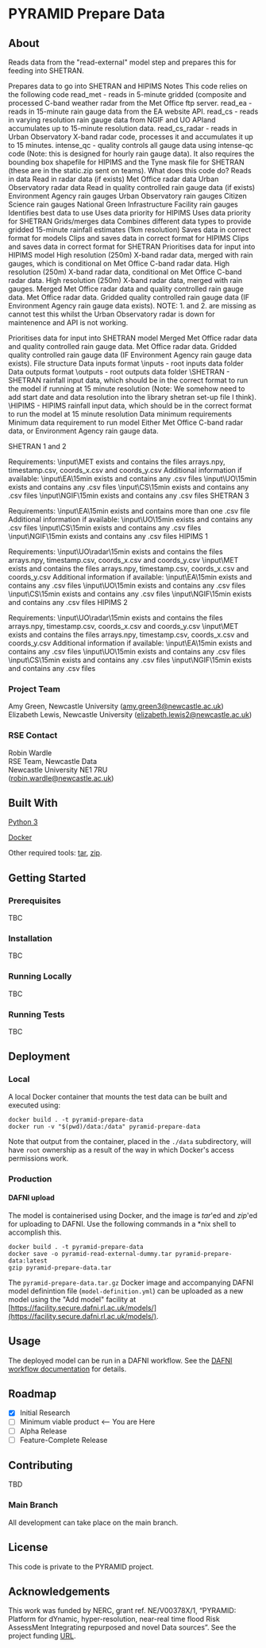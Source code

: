 # PYRAMID Prepare Data

## About
Reads data from the "read-external" model step and prepares this for feeding into SHETRAN.

Prepares data to go into SHETRAN and HIPIMS
Notes
This code relies on the following code
read_met - reads in 5-minute gridded (composite and processed C-band weather radar from the Met Office ftp server.
read_ea - reads in 15-minute rain gauge data from the EA website API.
read_cs - reads in varying resolution rain gauge data from NGIF and UO APIand accumulates up to 15-minute resolution data.
read_cs_radar - reads in Urban Observatory X-band radar code, processes it and accumulates it up to 15 minutes.
intense_qc - quality controls all gauge data using intense-qc code (Note: this is designed for hourly rain gauge data).
It also requires the bounding box shapefile for HIPIMS and the Tyne mask file for SHETRAN (these are in the static.zip sent on teams).
What does this code do?
Reads in data
Read in radar data (if exists)
Met Office radar data
Urban Observatory radar data
Read in quality controlled rain gauge data (if exists)
Environment Agency rain gauges
Urban Observatory rain gauges
Citizen Science rain gauges
National Green Infrastructure Facility rain gauges
Identifies best data to use
Uses data priority for HIPIMS
Uses data priority for SHETRAN
Grids/merges data
Combines different data types to provide gridded 15-minute rainfall estimates (1km resolution)
Saves data in correct format for models
Clips and saves data in correct format for HIPIMS
Clips and saves data in correct format for SHETRAN
Prioritises data for input into HIPIMS model
High resolution (250m) X-band radar data, merged with rain gauges, which is conditional on Met Office C-band radar data.
High resolution (250m) X-band radar data, conditional on Met Office C-band radar data.
High resolution (250m) X-band radar data, merged with rain gauges.
Merged Met Office radar data and quality controlled rain gauge data.
Met Office radar data.
Gridded quality controlled rain gauge data (IF Environment Agency rain gauge data exists).
NOTE: 1. and 2. are missing as cannot test this whilst the Urban Observatory radar is down for maintenence and API is not working.

Prioritises data for input into SHETRAN model
Merged Met Office radar data and quality controlled rain gauge data.
Met Office radar data.
Gridded quality controlled rain gauge data (IF Environment Agency rain gauge data exists).
File structure
Data inputs format
\inputs - root inputs data folder
Data outputs format
\outputs - root outputs data folder
\SHETRAN - SHETRAN rainfall input data, which should be in the correct format to run the model if running at 15 minute resolution (Note: We somehow need to add start date and data resolution into the library shetran set-up file I think).
\HIPIMS - HIPIMS rainfall input data, which should be in the correct format to run the model at 15 minute resolution
Data minimum requirements
Minimum data requirement to run model
Either Met Office C-band radar data, or Environment Agency rain gauge data.

SHETRAN 1 and 2

Requirements:
\input\MET exists and contains the files arrays.npy, timestamp.csv, coords_x.csv and coords_y.csv
Additional information if available:
\input\EA\15min exists and contains any .csv files
\input\UO\15min exists and contains any .csv files
\input\CS\15min exists and contains any .csv files
\input\NGIF\15min exists and contains any .csv files
SHETRAN 3

Requirements:
\input\EA\15min exists and contains more than one .csv file
Additional information if available:
\input\UO\15min exists and contains any .csv files
\input\CS\15min exists and contains any .csv files
\input\NGIF\15min exists and contains any .csv files
HIPIMS 1

Requirements:
\input\UO\radar\15min exists and contains the files arrays.npy, timestamp.csv, coords_x.csv and coords_y.csv
\input\MET exists and contains the files arrays.npy, timestamp.csv, coords_x.csv and coords_y.csv
Additional information if available:
\input\EA\15min exists and contains any .csv files
\input\UO\15min exists and contains any .csv files
\input\CS\15min exists and contains any .csv files
\input\NGIF\15min exists and contains any .csv files
HIPIMS 2

Requirements:
\input\UO\radar\15min exists and contains the files arrays.npy, timestamp.csv, coords_x.csv and coords_y.csv
\input\MET exists and contains the files arrays.npy, timestamp.csv, coords_x.csv and coords_y.csv
Additional information if available:
\input\EA\15min exists and contains any .csv files
\input\UO\15min exists and contains any .csv files
\input\CS\15min exists and contains any .csv files
\input\NGIF\15min exists and contains any .csv files

### Project Team
Amy Green, Newcastle University  ([amy.green3@newcastle.ac.uk](mailto:amy.green3@newcastle.ac.uk))  
Elizabeth Lewis, Newcastle University  ([elizabeth.lewis2@newcastle.ac.uk](mailto:elizabeth.lewis2@newcastle.ac.uk))  

### RSE Contact
Robin Wardle  
RSE Team, Newcastle Data  
Newcastle University NE1 7RU  
([robin.wardle@newcastle.ac.uk](mailto:robin.wardle@newcastle.ac.uk))  

## Built With

[Python 3](https://www.python.org)  

[Docker](https://www.docker.com)  

Other required tools: [tar](https://www.unix.com/man-page/linux/1/tar/), [zip](https://www.unix.com/man-page/linux/1/gzip/).

## Getting Started

### Prerequisites
TBC

### Installation
TBC

### Running Locally
TBC

### Running Tests
TBC

## Deployment

### Local
A local Docker container that mounts the test data can be built and executed using:

```
docker build . -t pyramid-prepare-data
docker run -v "$(pwd)/data:/data" pyramid-prepare-data
```

Note that output from the container, placed in the `./data` subdirectory, will have `root` ownership as a result of the way in which Docker's access permissions work.

### Production
#### DAFNI upload
The model is containerised using Docker, and the image is _tar_'ed and _zip_'ed for uploading to DAFNI. Use the following commands in a *nix shell to accomplish this.

```
docker build . -t pyramid-prepare-data
docker save -o pyramid-read-external-dummy.tar pyramid-prepare-data:latest
gzip pyramid-prepare-data.tar
```

The `pyramid-prepare-data.tar.gz` Docker image and accompanying DAFNI model definintion file (`model-definition.yml`) can be uploaded as a new model using the "Add model" facility at [https://facility.secure.dafni.rl.ac.uk/models/](https://facility.secure.dafni.rl.ac.uk/models/).

## Usage
The deployed model can be run in a DAFNI workflow. See the [DAFNI workflow documentation](https://docs.secure.dafni.rl.ac.uk/docs/how-to/how-to-create-a-workflow) for details.


## Roadmap
- [x] Initial Research  
- [ ] Minimum viable product <-- You are Here  
- [ ] Alpha Release  
- [ ] Feature-Complete Release  

## Contributing
TBD

### Main Branch
All development can take place on the main branch. 

## License
This code is private to the PYRAMID project.

## Acknowledgements
This work was funded by NERC, grant ref. NE/V00378X/1, “PYRAMID: Platform for dYnamic, hyper-resolution, near-real time flood Risk AssessMent Integrating repurposed and novel Data sources”. See the project funding [URL](https://gtr.ukri.org/projects?ref=NE/V00378X/1).
